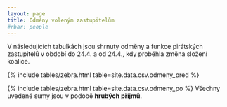 ```yaml
---
layout: page
title: Odměny voleným zastupitelům
#rbar: people
---
```


V následujících tabulkách jsou shrnuty odměny a funkce pirátských zastupitelů v období do 24.4. a od 24.4., kdy proběhla změna složení koalice. 

{% include tables/zebra.html table=site.data.csv.odmeny_pred %}

{% include tables/zebra.html table=site.data.csv.odmeny_po %}
Všechny uvedené sumy jsou v podobě **hrubých příjmů**.
